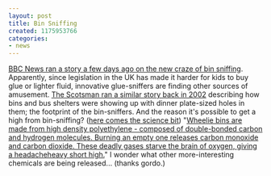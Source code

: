 ```yaml
---
layout: post
title: Bin Sniffing
created: 1175953766
categories:
- news
---
```

<a href="http://news.bbc.co.uk/2/hi/uk_news/england/south_yorkshire/6523197.stm">BBC News ran a story a few days ago on the new craze of bin sniffing</a>. Apparently, since legislation in the UK has made it harder for kids to buy glue or lighter fluid, innovative glue-sniffers are finding other sources of amusement. <a href="http://news.scotsman.com/uk.cfm?id=1066342002">The Scotsman ran a similar story back in 2002</a> describing how bins and bus shelters were showing up with dinner plate-sized holes in them; the footprint of the bin-sniffers. And the reason it's possible to get a high from bin-sniffing? (<a href="http://www.findarticles.com/p/articles/mi_qn4158/is_20040624/ai_n12793077">here comes the science bit</a>) "<a href="http://www.metro.co.uk/news/article.html?in_article_id=44248&in_page_id=34">Wheelie bins are made from high density polyethylene - composed of double-bonded carbon and hydrogen molecules. Burning an empty one releases carbon monoxide and carbon dioxide. These deadly gases starve the brain of oxygen, giving a headacheheavy short high.</a>" I wonder what other more-interesting chemicals are being released... (thanks gordo.)
